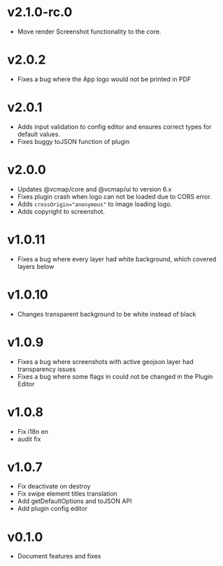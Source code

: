 # v2.1.0-rc.0

- Move render Screenshot functionality to the core.

# v2.0.2

- Fixes a bug where the App logo would not be printed in PDF

# v2.0.1

- Adds input validation to config editor and ensures correct types for default values.
- Fixes buggy toJSON function of plugin

# v2.0.0

- Updates @vcmap/core and @vcmap/ui to version 6.x
- Fixes plugin crash when logo can not be loaded due to CORS error.
- Adds `crossOrigin="anonymous"` to image loading logo.
- Adds copyright to screenshot.

# v1.0.11

- Fixes a bug where every layer had white background, which covered layers below

# v1.0.10

- Changes transparent background to be white instead of black

# v1.0.9

- Fixes a bug where screenshots with active geojson layer had transparency issues
- Fixes a bug where some flags in could not be changed in the Plugin Editor

# v1.0.8

- Fix i18n en
- audit fix

# v1.0.7

- Fix deactivate on destroy
- Fix swipe element titles translation
- Add getDefaultOptions and toJSON API
- Add plugin config editor

# v0.1.0

- Document features and fixes
